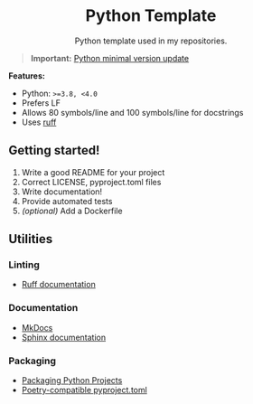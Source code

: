 <p align="center">
    <h1 align="center">Python Template</h1>
    <p align="center">Python template used in my repositories.</p>
</p>

> **Important:** [Python minimal version update](https://github.com/arichr/arichr/wiki/Python-minimal-version-update)

**Features:**

* Python: `>=3.8, <4.0`
* Prefers LF
* Allows 80 symbols/line and 100 symbols/line for docstrings
* Uses [ruff](https://github.com/astral-sh/ruff)

## Getting started!

1. Write a good README for your project
2. Correct LICENSE, pyproject.toml files
3. Write documentation!
4. Provide automated tests
5. *(optional)* Add a Dockerfile

## Utilities

### Linting

 * [Ruff documentation](https://docs.astral.sh/ruff/)

### Documentation

 * [MkDocs](https://www.mkdocs.org/)
 * [Sphinx documentation](https://www.sphinx-doc.org/en/master/index.html)

### Packaging

 * [Packaging Python Projects](https://packaging.python.org/en/latest/tutorials/packaging-projects/)
 * [Poetry-compatible pyproject.toml](https://python-poetry.org/docs/pyproject/)
